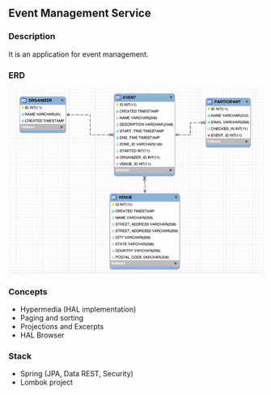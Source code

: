 ## Event Management Service

### Description
It is an application for event management.

### ERD
![alt text](https://github.com/rafael-pieri/event-management-api/blob/master/erd.png)

### Concepts
- Hypermedia (HAL implementation)
- Paging and sorting
- Projections and Excerpts
- HAL Browser

### Stack
- Spring (JPA, Data REST, Security)
- Lombok project